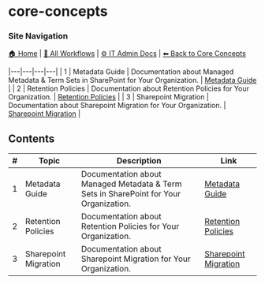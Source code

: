 # core-concepts

### Site Navigation
[🏠 Home](../../README.md) | [📂 All Workflows](../../users/users.md) | [⚙ IT Admin Docs](../../it-admins/README.md) | [⬅ Back to Core Concepts](../README.md)

|---|---|---|---|
| 1 | Metadata Guide | Documentation about Managed Metadata & Term Sets in SharePoint for Your Organization. | [Metadata Guide](metadata-guide.md) |
| 2 | Retention Policies | Documentation about Retention Policies for Your Organization. | [Retention Policies](retention-policies.md) |
| 3 | Sharepoint Migration | Documentation about Sharepoint Migration for Your Organization. | [Sharepoint Migration](sharepoint-migration.md) |

## Contents

| **#** | **Topic** | **Description** | **Link** |
|---|---|---|---|
| 1 | Metadata Guide | Documentation about Managed Metadata & Term Sets in SharePoint for Your Organization. | [Metadata Guide](metadata-guide.md) |
| 2 | Retention Policies | Documentation about Retention Policies for Your Organization. | [Retention Policies](retention-policies.md) |
| 3 | Sharepoint Migration | Documentation about Sharepoint Migration for Your Organization. | [Sharepoint Migration](sharepoint-migration.md) |